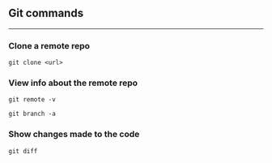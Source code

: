 ## Git commands
---
### Clone a remote repo
`git clone <url>`
### View info about the remote repo
`git remote -v` 

`git branch -a`

### Show changes made to the code
`git diff`